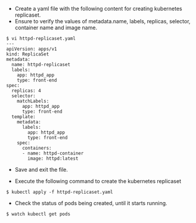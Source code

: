 - Create a yaml file with the following content for creating kubernetes replicaset.
- Ensure to verify the values of metadata.name, labels, replicas, selector, container name and image name.
```
$ vi httpd-replicaset.yaml
---
apiVersion: apps/v1
kind: ReplicaSet
metadata:
  name: httpd-replicaset
  labels:
    app: httpd_app
    type: front-end
spec:
  replicas: 4
  selector:
    matchLabels:
      app: httpd_app
      type: front-end
  template:
    metadata:
      labels:
        app: httpd_app
        type: front-end
    spec:
      containers:
      - name: httpd-container
        image: httpd:latest
```     
- Save and exit the file.

- Execute the following command to create the kubernetes replicaset
```
$ kubectl apply -f httpd-replicaset.yaml
```

- Check the status of pods being created, until it starts running.
```
$ watch kubectl get pods
```